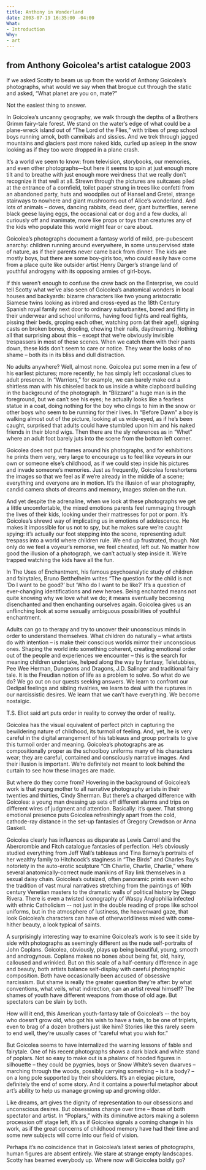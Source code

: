 ```yaml
---
title: Anthony in Wonderland
date: 2003-07-19 16:35:00 -04:00
What:
- Introduction
Why:
- art
---
```


## from Anthony Goicolea's artist catalogue 2003

If we asked Scotty to beam us up from the world of Anthony Goicolea’s photographs, what would we say when that brogue cut through the static and asked,  “What planet are you on, mate?” 

Not the easiest thing to answer.  

In Goicolea’s uncanny geography, we walk through the depths of a Brothers Grimm fairy-tale forest.  We stand on the water’s edge of what could be a plane-wreck island out of “The Lord of the Flies,” with tribes of prep school boys running amok, both cannibals and sissies.  And we trek through jagged mountains and glaciers past more naked kids, curled up asleep in the snow looking as if they too were dropped in a plane crash. 

It’s a world we seem to know: from television, storybooks, our memories, and even other photographs—but here it seems to spin at just enough more tilt and to breathe with just enough more weirdness that we really don’t recognize it that well at all.  Strewn through the pictures are suitcases piled at the entrance of a cornfield, toilet paper strung in trees like confetti from an abandoned party, huts and woodpiles out of Hansel and Gretel, strange stairways to nowhere and giant mushrooms out of Alice’s wonderland. And lots of animals – doves, dancing rabbits, dead deer, giant butterflies, serene black geese laying eggs, the occasional cat or dog and a few ducks, all curiously off and inanimate, more like props or toys than creatures any of the kids who populate this world might fear or care about.

Goicolea’s photographs document a fantasy world of mild, pre-pubescent anarchy: children running around everywhere, in some unsupervised state of nature, as if their parents never came back from dinner.  The kids are mostly boys, but there are some boy-girls too, who could easily have come from a place quite like outsider artist Henry Darger’s strange land of youthful androgyny with its opposing armies of girl-boys. 

If this weren’t enough to confuse the crew back on the Enterprise, we could tell Scotty what we’ve also seen of Goicolea’s anatomical wonders in local houses and backyards:  bizarre characters like two young aristocratic Siamese twins looking as inbred and cross-eyed as the 18th Century Spanish royal family next door to ordinary suburbanites, bored and flirty in their underwear and school uniforms, having food fights and real fights, pissing their beds, groping each other, watching porn (at their age!), signing casts on broken bones, drooling, chewing their nails, daydreaming.  Nothing all that surprising about this – except that we’re obviously invisible trespassers in most of these scenes.  When we catch them with their pants down, these kids don’t seem to care or notice.  They wear the looks of no shame – both its in its bliss and dull distraction.

No adults anywhere?  Well, almost none. Goicolea put some men in a few of his earliest pictures; more recently, he has simply left occasional clues to adult presence.  In “Warriors,” for example, we can barely make out a shirtless man with his chiseled back to us inside a white clapboard building in the background of the photograph. In “Blizzard” a huge man is in the foreground, but we can’t see his eyes; he actually looks like a fearless statue in a coat, doing nothing for the boy who clings to him in the snow or other boys who seem to be running for their lives. In “Before Dawn” a boy is walking almost out of the picture, looking at us wide-eyed, as if he’s been caught, surprised that adults could have stumbled upon him and his naked friends in their blond wigs. Then there are the sly references as in  “Whet” where an adult foot barely juts into the scene from the bottom left corner.

Goicolea does not put frames around his photographs, and for exhibitions he prints them very, very large to encourage us to feel like voyeurs in our own or someone else’s childhood, as if we could step inside his pictures and invade someone’s memories.  Just as frequently, Goicolea foreshortens the images so that we feel as if we’re already in the middle of a scene; everything and everyone are in motion.  It’s the illusion of war photography, candid camera shots of dreams and memory, images stolen on the run.  

And yet despite the adrenaline, when we look at these photographs we get a little uncomfortable, the mixed emotions parents feel rummaging through the lives of their kids, looking under their mattresses for pot or porn.  It’s Goicolea’s shrewd way of implicating us in emotions of adolescence.  He makes it impossible for us not to spy, but he makes sure we’re caught spying: it’s actually our foot stepping into the scene, representing adult trespass into a world where children rule.  We end up frustrated, though.  Not only do we feel a voyeur’s remorse, we feel cheated, left out.  No matter how good the illusion of a photograph, we can’t actually step inside it.  We’re trapped watching the kids have all the fun.

In The Uses of Enchantment, his famous psychoanalytic study of children and fairytales, Bruno Betthelheim writes “The question for the child is not ‘Do I want to be good?’ but ‘Who do I want to be like?’ It’s a question of ever-changing identifications and new heroes.  Being enchanted means not quite knowing why we love what we do; it means eventually becoming disenchanted and then enchanting ourselves again.  Goicolea gives us an unflinching look at some sexually ambiguous possibilities of youthful  enchantment.

Adults can go to therapy and try to uncover their unconscious minds in order to understand themselves.  What children do naturally – what artists do with intention – is make their conscious worlds mirror their unconscious ones.  Shaping the world into something coherent, creating emotional order out of the people and experiences we encounter – this is the search for meaning children undertake, helped along the way by fantasy, Teletubbies, Pee Wee Herman, Dungeons and Dragons, J.D. Salinger and traditional fairy tale. It is the Freudian notion of life as a problem to solve. So what do we do?  We go out on our quests seeking answers.  We learn to confront our Oedipal feelings and sibling rivalries, we learn to deal with the ruptures in our narcissistic desires.  We learn that we can’t have everything.  We become nostalgic.

T.S. Eliot said art puts order in reality to convey the order of reality.  

Goicolea has the visual equivalent of perfect pitch in capturing the bewildering nature of childhood, its turmoil of feeling. And, yet, he is very careful in the digital arrangement of his tableaus and group portraits to give this turmoil order and meaning. Goicolea’s photographs are as compositionally proper as the schoolboy uniforms many of his characters wear; they are careful, contained and consciously narrative images. And their illusion is important. We’re definitely not meant to look behind the curtain to see how these images are made.  

But where do they come from?  Hovering in the background of Goicolea’s work is that young mother to all narrative photography artists in their twenties and thirties, Cindy Sherman. But there’s a charged difference with Goicolea: a young man dressing up sets off different alarms and trips on different wires of judgment and attention.  Basically: it’s queer.  That strong emotional presence puts Goicolea refreshingly apart from the cold, cathode-ray distance in the set-up fantasies of Gregory Crewdson or Anna Gaskell. 

Goicolea clearly has influences as disparate as Lewis Carroll and the Abercrombie and Fitch catalogue fantasies of perfection.  He’s obviously studied everything from Jeff Wall’s tableaus and Tina Barney’s portraits of her wealthy family to Hitchcock’s staginess in “The Birds” and Charles Ray’s notoriety in the auto-erotic sculpture “Oh Charlie, Charlie, Charlie,” where several anatomically-correct nude manikins of Ray link themselves in a sexual daisy chain.  Goicolea’s outsized, often panoramic prints even echo the tradition of vast mural narratives stretching from the paintings of 16th century Venetian masters to the dramatic walls of political history by Diego Rivera.  There is even a twisted iconography of Waspy Anglophilia infected with ethnic Catholicism -- not just in the double reading of props like school uniforms, but in the atmosphere of lustiness, the heavenward gaze, that look Goicolea’s characters can have of otherworldliness mixed with come-hither beauty, a look typical of saints.

A surprisingly interesting way to examine Goicolea’s work is to see it side by side with photographs as seemingly different as the nude self-portraits of John Coplans. Goicolea, obviously, plays up being beautiful, young, smooth and androgynous. Coplans makes no bones about being fat, old, hairy, calloused and wrinkled.  But on this scale of a half-century difference in age and beauty, both artists balance self-display with careful photographic composition.  Both have occasionally been accused of obsessive narcissism.  But shame is really the greater question they’re after: by what conventions, what veils, what indirection, can an artist reveal himself? The shames of youth have different weapons from those of old age.  But spectators can be slain by both.

How will it end, this American youth-fantasy tale of Goicolea’s -- the boy who doesn’t grow old, who got his wish to have a twin, to be one of triplets, even to brag of a dozen brothers just like him?  Stories like this rarely seem to end well, they’re usually cases of “careful what you wish for.” 

But Goicolea seems to have internalized the warning lessons of fable and fairytale.  One of his recent photographs shows a dark black and white stand of poplars.  Not so easy to make out is a phalanx of hooded figures in silhouette – they could be pygmies, boys or Snow White’s seven dwarves – marching through the woods, possibly carrying something – is it a body? –  on a long pole supported by their shoulders.  It’s an elegiac picture, definitely the end of some story.  And it contains a powerful metaphor about art’s ability to help us manage growing up and growing older.  

Like dreams, art gives the dignity of representation to our obsessions and unconscious desires.  But obsessions change over time – those of both spectator and artist.  In “Poplars,” with its diminutive actors making a solemn procession off stage left, it’s as if Goicolea signals a coming change in his work, as if the great concerns of childhood memory have had their time and some new subjects will come into our field of vision.  

Perhaps it’s no coincidence that in Goicolea’s latest series of photographs, human figures are absent entirely.  We stare at strange empty landscapes.  Scotty has beamed everybody up.  Where now will Goicolea boldly go?
